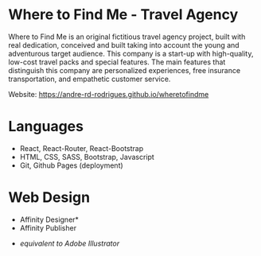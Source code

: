 # Where to Find Me - Travel Agency

Where to Find Me is an original fictitious travel agency project, built with real dedication, conceived and built taking into account the young and adventurous target audience. This company is a start-up with high-quality, low-cost travel packs and special features.
The main features that distinguish this company are personalized experiences, free insurance transportation, and empathetic customer service.

Website: https://andre-rd-rodrigues.github.io/wheretofindme

# Languages

- React, React-Router, React-Bootstrap
- HTML, CSS, SASS, Bootstrap, Javascript
- Git, Github Pages (deployment)

# Web Design

- Affinity Designer*
- Affinity Publisher


* *equivalent to Adobe Illustrator*

